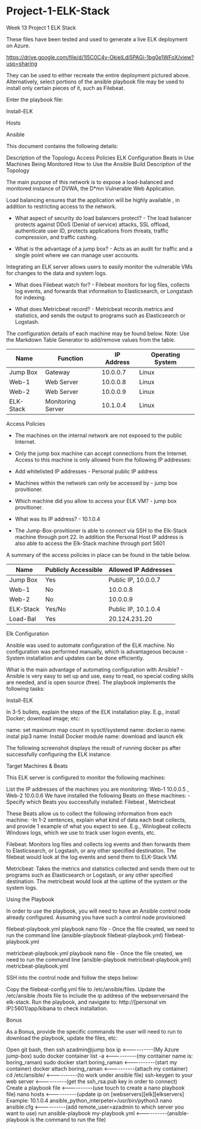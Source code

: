 # Project-1-ELK-Stack
Week 13 Project 1 ELK Stack

These files have been tested and used to generate a live ELK deployment on Azure.

https://drive.google.com/file/d/1l5C0C4v-OkielLdi5PAGi-1bg0e1WFoX/view?usp=sharing

They can be used to either recreate the entire deployment pictured above. Alternatively, select portions of the ansible playbook file may be used to install only certain pieces of it, such as Filebeat.

Enter the playbook file:

Install-ELK

Hosts

Ansible

This document contains the following details:

Description of the Topologu
Access Policies
ELK Configuration
Beats in Use
Machines Being Monitored
How to Use the Ansible Build
Description of the Topology

The main purpose of this network is to expose a load-balanced and monitored instance of DVWA, the D*mn Vulnerable Web Application.

Load balancing ensures that the application will be highly available , in addition to restricting access to the network.

 - What aspect of security do load balancers protect? - The load balancer protects against DDoS (Denial of service) attacks, SSL offload, authenticate user ID, protects applications from threats, traffic compression, and traffic cashing.

 - What is the advantage of a jump box? - Acts as an audit for traffic and a single point where we can manage user accounts.

Integrating an ELK server allows users to easily monitor the vulnerable VMs for changes to the data and system logs.

 - What does Filebeat watch for? - Filebeat monitors for log files, collects log events, and forwards that information to Elasticsearch, or Longstash for indexing.

 - What does Metricbeat record? - Metricbeat records metrics and statistics, and sends the output to programs such as Elasticsearch or Logstash.

The configuration details of each machine may be found below. Note: Use the Markdown Table Generator to add/remove values from the table.

| Name      | Function          | IP Address | Operating System |
|-----------|-------------------|------------|------------------|
| Jump Box  | Gateway           | 10.0.0.7   | Linux            |
| Web-1     | Web Server        | 10.0.0.8   | Linux            |
| Web-2     | Web Server        | 10.0.0.9   | Linux            |
| ELK-Stack | Monitoring Server | 10.1.0.4   | Linux            |

Access Policies

 - The machines on the internal network are not exposed to the public Internet.

 - Only the jump box machine can accept connections from the Internet. Access to this machine is only allowed from the following IP addresses:

 - Add whitelisted IP addresses - Personal public IP address

 - Machines within the network can only be accessed by - jump box provitioner.

 - Which machine did you allow to access your ELK VM? - jump box provitioner.

 - What was its IP address? - 10.1.0.4

 - The Jump-Box-provitioner is able to connect via SSH to the Elk-Stack machine through port 22. In addition the Personal Host IP address is also able to access the Elk-Stack machine through port 5601

A summary of the access policies in place can be found in the table below.

| Name      | Publicly Accessible | Allowed IP Addresses |
|-----------|---------------------|----------------------|
| Jump Box  | Yes                 | Public IP, 10.0.0.7  |
| Web-1     | No                  | 10.0.0.8             |
| Web-2     | No                  | 10.0.0.9             |
| ELK-Stack | Yes/No              | Public IP, 10.1.0.4  |
| Load-Bal  | Yes                 | 20.124.231.20        |

Elk Configuration

Ansible was used to automate configuration of the ELK machine. No configuration was performed manually, which is advantageous because - System installation and updates can be done efficiently.

What is the main advantage of automating configuration with Ansible? - Ansible is very easy to set up and use, easy to read, no special coding skills are needed, and is open source (free).
The playbook implements the following tasks:

Install-ELK

In 3-5 bullets, explain the steps of the ELK installation play. E.g., install Docker; download image; etc:

name: set maximum map count in sysctl/systemd
name: docker.io
name: instal pip3
name: Install Docker module
name: download and launch elk

The following screenshot displays the result of running docker ps after successfully configuring the ELK instance.



Target Machines & Beats

This ELK server is configured to monitor the following machines:

List the IP addresses of the machines you are monitoring: Web-1 10.0.0.5 , Web-2 10.0.0.6
We have installed the following Beats on these machines: -Specify which Beats you successfully installed: Filebeat , Metricbeat

These Beats allow us to collect the following information from each machine: -In 1-2 sentences, explain what kind of data each beat collects, and provide 1 example of what you expect to see. E.g., Winlogbeat collects Windows logs, which we use to track user logon events, etc.

Filebeat: Monitors log files and collects log events and then forwards them to Elasticsearch, or Logstash, or any other specified destination. The filebeat would look at the log events and send them to ELK-Stack VM.

Metricbeat: Takes the metrics and statistics collected and sends them out to programs such as Elasticsearch or Logstash, or any other specified destination. The metricbeat would look at the uptime of the system or the system logs.

Using the Playbook

In order to use the playbook, you will need to have an Ansible control node already configured. Assuming you have such a control node provisioned:

filebeat-playbook.yml playbook nano file - Once the file created, we need to run the command line (ansible-playbook filebeat-playbook.yml)
filebeat-playbook.yml

metricbeat-playbook.yml playbook nano file - Once the file created, we need to run the command line (ansible-playbook metricbeat-playbook.yml)
metricbeat-playbook.yml

SSH into the control node and follow the steps below:

Copy the filebeat-config.yml file to /etc/ansible/files.
Update the /etc/ansible /hosts file to include the ip address of the webserversand the elk-stack.
Run the playbook, and navigate to: http://[personal vm IP]:5601/app/kibana to check installation.

Bonus

As a Bonus, provide the specific commands the user will need to run to download the playbook, update the files, etc:

Open git bash, then ssh azadmin@jump box ip <----------(My Azure jump-box)
sudo docker container list -a <----------(my container name is: boring_raman)
sudo docker start boring_raman <----------(start my container)
docker attach boring_raman <----------(attach my container)
cd /etc/ansible/ <----------(to work under ansible file)
ssh-keygen to your web server <----------(get the ssh_rsa.pub key in order to connect)
Create a playbook file <----------(use touch to create a nano playbook file)
nano hosts <----------(update ip on [webservers][elk][elkservers] Example: 10.1.0.4 ansible_python_interpeter=/usr/bin/python3
nano ansible.cfg <----------(add remote_user=azadmin to which server you want to use)
run ansible-playbook my-playbook.yml <----------(ansible-playbook is the command to run the file)
